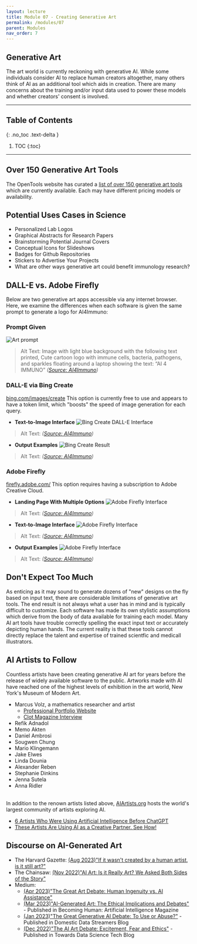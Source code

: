 ```yaml
---
layout: lecture
title: Module 07 - Creating Generative Art
permalink: /modules/07
parent: Modules
nav_order: 7
---
```


## Generative Art
The art world is currently reckoning with generative AI. While some individuals consider AI to replace human creators altogether, many others think of AI as an additional tool which aids in creation. There are many concerns about the training and/or input data used to power these models and whether creators' consent is involved. 

---

## Table of Contents
{: .no_toc .text-delta }

1. TOC
{:toc}

---

## Over 150 Generative Art Tools
The OpenTools website has curated a [list of over 150 generative art tools](https://opentools.ai/category/generative-art) which are currently available. Each may have different pricing models or availability. 

## Potential Uses Cases in Science
* Personalized Lab Logos
* Graphical Abstracts for Research Papers
* Brainstorming Potential Journal Covers
* Conceptual Icons for Slideshows
* Badges for Github Repositories
* Stickers to Advertise Your Projects
* What are other ways generative art could benefit immunology research? 


## DALL-E vs. Adobe Firefly
Below are two generative art apps accessible via any internet browser. Here, we examine the differences when each software is given the same prompt to generate a logo for AI4Immuno: 

### Prompt Given
![Art prompt](/assets/images/09-prompt.png)
> Alt Text: Image with light blue background with the following text printed, Cute cartoon logo with immune cells, bacteria, pathogens, and sparkles floating around a laptop showing the text: “AI 4 IMMUNO” _([Source: AI4Immuno](ai4immuno.github.io))_

### DALL-E via Bing Create
[bing.com/images/create](bing.com/images/create)
This option is currently free to use and appears to have a token limit, which "boosts" the speed of image generation for each query.

* **Text-to-Image Interface**
![Bing Create DALL-E Interface](/assets/images/09-bing-dalle-interface-01.png)
> Alt Text:  _([Source: AI4Immuno](ai4immuno.github.io))_

* **Output Examples**
![Bing Create Result](/assets/images/09-bing-dalle-output.png)
> Alt Text:  _([Source: AI4Immuno](ai4immuno.github.io))_


### Adobe Firefly
[firefly.adobe.com/](firefly.adobe.com/)
This option requires having a subscription to Adobe Creative Cloud. 

* **Landing Page With Multiple Options**
![Adobe Firefly Interface](/assets/images/09-adobe-firefly-interface-01.png)
> Alt Text:  _([Source: AI4Immuno](ai4immuno.github.io))_


* **Text-to-Image Interface**
![Adobe Firefly Interface](/assets/images/09-adobe-firefly-interface-02.png)
> Alt Text:  _([Source: AI4Immuno](ai4immuno.github.io))_

* **Output Examples**
![Adobe Firefly Interface](/assets/images/09-adobe-firefly-output.png)
> Alt Text:  _([Source: AI4Immuno](ai4immuno.github.io))_


## Don't Expect Too Much
As enticing as it may sound to generate dozens of "new" designs on the fly based on input text, there are considerable limitations of generative art tools. The end result is not always what a user has in mind and is typically difficult to customize. Each software has made its own stylistic assumptions which derive from the body of data available for training each model. Many AI art tools have trouble correctly spelling the exact input text or accurately depicting human hands. The current reality is that these tools cannot directly replace the talent and expertise of trained scientfic and medicall illustrators.


## AI Artists to Follow
Countless artists have been creating generative AI art for years before the release of widely available software to the public. Artworks made with AI have reached one of the highest levels of exhibition in the art world, New York's Museum of Modern Art.

* Marcus Volz, a mathematics researcher and artist
    * [Professional Portfolio Website](https://marcusvolz.com/)
    * [Clot Magazine Interview](https://clotmag.com/scout-trends/marcus-volz-an-insight-into-the-generative-art-debate)
* Refik Adnadol
* Memo Akten
* Daniel Ambrosi
* Sougwen Chung
* Mario Klingemann
* Jake Elwes
* Linda Dounia
* Alexander Reben
* Stephanie Dinkins
* Jenna Sutela
* Anna Ridler

<br/>In addition to the renown artists listed above, [AIArtists.org](https://aiartists.org/) hosts the world's largest community of artists exploring AI. 

* [6 Artists Who Were Using Artificial Intelligence Before ChatGPT](https://www.artsy.net/article/artsy-editorial-toshiko-takaezu-receiving-overdue-recognition-nature-inspired-ceramics)
* [These Artists Are Using AI as a Creative Partner. See How!](https://www.worklife.vc/blog/ai-artist)
 

## Discourse on AI-Generated Art
* The Harvard Gazette: [(Aug 2023)"If it wasn't created by a human artist, is it still art?"](https://news.harvard.edu/gazette/story/2023/08/is-art-generated-by-artificial-intelligence-real-art/)
* The Chainsaw: [(Nov 2022)"AI Art: Is it Really Art? We Asked Both Sides of the Story"](https://thechainsaw.com/nft/ai-art-debate/)
* Medium:
    * [(Apr 2023)"The Great Art Debate: Human Ingenuity vs. AI Assistance"](https://generativeai.pub/the-great-art-debate-human-ingenuity-vs-ai-assistance-b29ff8c61b0c)
    * [(Mar 2023)"AI-Generated Art: The Ethical Implications and Debates"](https://becominghuman.ai/ai-generated-art-the-ethical-implications-and-debates-6f0132d158c7) - Published in Becoming Human: Artificial Intelligence Magazine
    * [(Jan 2023)"The Great Generative AI Debate: To Use or Abuse?"](https://domesticdatastreamers.medium.com/the-great-ai-art-legal-debate-to-use-or-abuse-ebfdd24a0a39) - Published in Domestic Data Streamers Blog
    * [(Dec 2022)"The AI Art Debate: Excitement, Fear and Ethics"](https://towardsdatascience.com/the-ai-art-debate-excitement-fear-and-ethics-c04d30f338da) - Published in Towards Data Science Tech Blog

